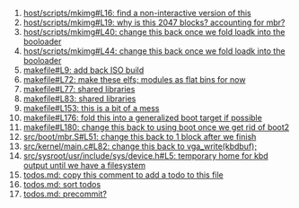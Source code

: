 1. [host/scripts/mkimg#L16: find a non-interactive version of this](host/scripts/mkimg#L16)
2. [host/scripts/mkimg#L19: why is this 2047 blocks? accounting for mbr?](host/scripts/mkimg#L19)
3. [host/scripts/mkimg#L40: change this back once we fold loadk into the booloader](host/scripts/mkimg#L40)
4. [host/scripts/mkimg#L44: change this back once we fold loadk into the booloader](host/scripts/mkimg#L44)
5. [makefile#L9: add back ISO build](makefile#L9)
6. [makefile#L72: make these elfs; modules as flat bins for now](makefile#L72)
7. [makefile#L77: shared libraries](makefile#L77)
8. [makefile#L83: shared libraries](makefile#L83)
9. [makefile#L153: this is a bit of a mess](makefile#L153)
10. [makefile#L176: fold this into a generalized boot target if possible](makefile#L176)
11. [makefile#L180: change this back to using boot once we get rid of boot2](makefile#L180)
12. [src/boot/mbr.S#L51: change this back to 1 block after we finish](src/boot/mbr.S#L51)
13. [src/kernel/main.c#L82: change this back to vga_write(kbdbuf);](src/kernel/main.c#L82)
14. [src/sysroot/usr/include/sys/device.h#L5: temporary home for kbd output until we have a filesystem](src/sysroot/usr/include/sys/device.h#L5)
15. [todos.md: copy this comment to add a todo to this file](todos.md)
16. [todos.md: sort todos](todos.md)
17. [todos.md: precommit?](todos.md)

[comment]: # (copy this comment to add a todo to this file)
[comment]: # (sort todos)
[comment]: # (precommit?)
